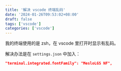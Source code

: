```yaml
---
title: '解决 vscode 终端乱码'
date: '2024-01-26T09:53:02+08:00'
draft: false
tags: ['vscode']
categories: ['vscode']
---
```


我的终端使用的是 zsh，在 vscode 里打开时显示有乱码。

解决办法是在 `settings.json` 中加入：

```json
"terminal.integrated.fontFamily": "MesloLGS NF",
```
